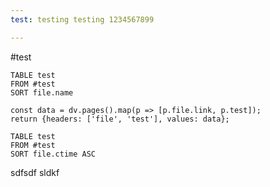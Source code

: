```yaml
---
test: testing testing 1234567899

---
```

 #test


```data-edit
TABLE test
FROM #test
SORT file.name
```

```data-edit
const data = dv.pages().map(p => [p.file.link, p.test]);
return {headers: ['file', 'test'], values: data};
```


```dataview
TABLE test
FROM #test
SORT file.ctime ASC
```


sdfsdf
sldkf